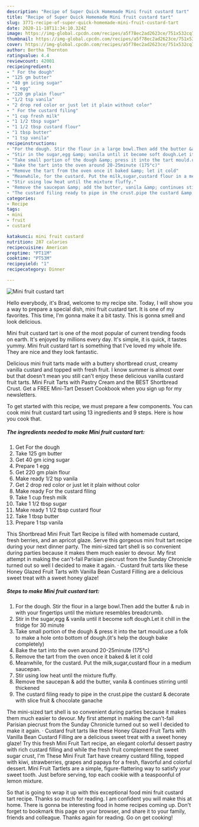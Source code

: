 ```yaml
---
description: "Recipe of Super Quick Homemade Mini fruit custard tart"
title: "Recipe of Super Quick Homemade Mini fruit custard tart"
slug: 3771-recipe-of-super-quick-homemade-mini-fruit-custard-tart
date: 2020-11-18T11:34:10.324Z
image: https://img-global.cpcdn.com/recipes/a5f78ec2ad2623ce/751x532cq70/mini-fruit-custard-tart-recipe-main-photo.jpg
thumbnail: https://img-global.cpcdn.com/recipes/a5f78ec2ad2623ce/751x532cq70/mini-fruit-custard-tart-recipe-main-photo.jpg
cover: https://img-global.cpcdn.com/recipes/a5f78ec2ad2623ce/751x532cq70/mini-fruit-custard-tart-recipe-main-photo.jpg
author: Bertha Thornton
ratingvalue: 4.4
reviewcount: 42001
recipeingredient:
- " For the dough"
- "125 gm butter"
- "40 gm icing sugar"
- "1 egg"
- "220 gm plain flour"
- "1/2 tsp vanila"
- "2 drop red color or just let it plain without color"
- " For the custard filing"
- "1 cup fresh milk"
- "1 1/2 tbsp sugar"
- "1 1/2 tbsp custard flour"
- "1 tbsp butter"
- "1 tsp vanila"
recipeinstructions:
- "For the dough. Stir the flour in a large bowl.Then add the butter &amp; rub in with your fingertips until the mixture resembles breadcrumb."
- "Stir in the sugar,egg &amp; vanila until it become soft dough.Let it chill in the fridge for 30 minute"
- "Take small portion of the dough &amp; press it into the tart mould.use a folk to make a hole onto bottom of dough.(it&#39;s help the dough bake completely)"
- "Bake the tart into the oven around 20-25minute (175°c)"
- "Remove the tart from the oven once it baked &amp; let it cold"
- "Meanwhile, for the custard. Put the milk,sugar,custard flour in a medium saucepan."
- "Stir using low heat until the mixture fluffy."
- "Remove the saucepan &amp; add the butter, vanila &amp; continues stirring until thickened"
- "The custard filing ready to pipe in the crust.pipe the custard &amp; decorate with slice fruit &amp; chocolate ganache"
categories:
- Recipe
tags:
- mini
- fruit
- custard

katakunci: mini fruit custard 
nutrition: 287 calories
recipecuisine: American
preptime: "PT11M"
cooktime: "PT53M"
recipeyield: "1"
recipecategory: Dinner

---
```



![Mini fruit custard tart](https://img-global.cpcdn.com/recipes/a5f78ec2ad2623ce/751x532cq70/mini-fruit-custard-tart-recipe-main-photo.jpg)

Hello everybody, it's Brad, welcome to my recipe site. Today, I will show you a way to prepare a special dish, mini fruit custard tart. It is one of my favorites. This time, I'm gonna make it a bit tasty. This is gonna smell and look delicious.

Mini fruit custard tart is one of the most popular of current trending foods on earth. It's enjoyed by millions every day. It's simple, it is quick, it tastes yummy. Mini fruit custard tart is something that I've loved my whole life. They are nice and they look fantastic.

Delicious mini fruit tarts made with a buttery shortbread crust, creamy vanilla custard and topped with fresh fruit. I know summer is almost over but that doesn&#39;t mean you still can&#39;t enjoy these delicious vanilla custard fruit tarts. Mini Fruit Tarts with Pastry Cream and the BEST Shortbread Crust. Get a FREE Mini-Tart Dessert Cookbook when you sign up for my newsletters.


To get started with this recipe, we must prepare a few components. You can cook mini fruit custard tart using 13 ingredients and 9 steps. Here is how you cook that.

<!--inarticleads1-->

##### The ingredients needed to make Mini fruit custard tart:

1. Get  For the dough
1. Take 125 gm butter
1. Get 40 gm icing sugar
1. Prepare 1 egg
1. Get 220 gm plain flour
1. Make ready 1/2 tsp vanila
1. Get 2 drop red color or just let it plain without color
1. Make ready  For the custard filing
1. Take 1 cup fresh milk
1. Take 1 1/2 tbsp sugar
1. Make ready 1 1/2 tbsp custard flour
1. Take 1 tbsp butter
1. Prepare 1 tsp vanila


This Shortbread Mini Fruit Tart Recipe is filled with homemade custard, fresh berries, and an apricot glaze. Serve this gorgeous mini fruit tart recipe during your next dinner party. The mini-sized tart shell is so convenient during parties because it makes them much easier to devour. My first attempt in making the can&#39;t-fail Parisian piecrust from the Sunday Chronicle turned out so well I decided to make it again. · Custard fruit tarts like these Honey Glazed Fruit Tarts with Vanilla Bean Custard Filling are a delicious sweet treat with a sweet honey glaze! 

<!--inarticleads2-->

##### Steps to make Mini fruit custard tart:

1. For the dough. Stir the flour in a large bowl.Then add the butter &amp; rub in with your fingertips until the mixture resembles breadcrumb.
1. Stir in the sugar,egg &amp; vanila until it become soft dough.Let it chill in the fridge for 30 minute
1. Take small portion of the dough &amp; press it into the tart mould.use a folk to make a hole onto bottom of dough.(it&#39;s help the dough bake completely)
1. Bake the tart into the oven around 20-25minute (175°c)
1. Remove the tart from the oven once it baked &amp; let it cold
1. Meanwhile, for the custard. Put the milk,sugar,custard flour in a medium saucepan.
1. Stir using low heat until the mixture fluffy.
1. Remove the saucepan &amp; add the butter, vanila &amp; continues stirring until thickened
1. The custard filing ready to pipe in the crust.pipe the custard &amp; decorate with slice fruit &amp; chocolate ganache


The mini-sized tart shell is so convenient during parties because it makes them much easier to devour. My first attempt in making the can&#39;t-fail Parisian piecrust from the Sunday Chronicle turned out so well I decided to make it again. · Custard fruit tarts like these Honey Glazed Fruit Tarts with Vanilla Bean Custard Filling are a delicious sweet treat with a sweet honey glaze! Try this fresh Mini Fruit Tart recipe, an elegant colorful dessert pastry with rich custard filling and while the fresh fruit complement the sweet sugar crust, I&#39;m These Mini Fruit Tart have creamy custard filling, topped with kiwi, strawberries, grapes and papaya for a fresh, flavorful and colorful dessert. Mini Fruit Tartlets are a simple, figure-flattering way to satisfy your sweet tooth. Just before serving, top each cookie with a teaspoonful of lemon mixture. 

So that is going to wrap it up with this exceptional food mini fruit custard tart recipe. Thanks so much for reading. I am confident you will make this at home. There is gonna be interesting food in home recipes coming up. Don't forget to bookmark this page on your browser, and share it to your family, friends and colleague. Thanks again for reading. Go on get cooking!
